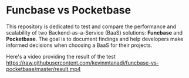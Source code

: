 # Funcbase vs Pocketbase

This repository is dedicated to test and compare the performance and scalability of two Backend-as-a-Service (BaaS) solutions: **Funcbase** and **Pocketbase**. The goal is to document findings and help developers make informed decisions when choosing a BaaS for their projects.

Here's a video providing the result of the test
https://raw.githubusercontent.com/kevinmtanadi/funcbase-vs-pocketbase/master/result.mp4
